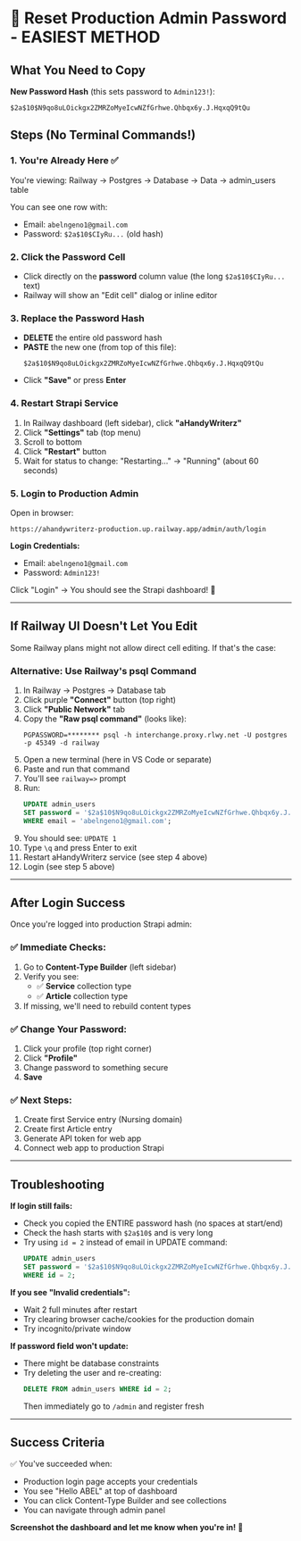 # 🎯 Reset Production Admin Password - EASIEST METHOD

## What You Need to Copy

**New Password Hash** (this sets password to `Admin123!`):
```
$2a$10$N9qo8uLOickgx2ZMRZoMyeIcwNZfGrhwe.Qhbqx6y.J.HqxqQ9tQu
```

## Steps (No Terminal Commands!)

### 1. You're Already Here ✅
You're viewing: Railway → Postgres → Database → Data → admin_users table

You can see one row with:
- Email: `abelngeno1@gmail.com`
- Password: `$2a$10$CIyRu...` (old hash)

### 2. Click the Password Cell
- Click directly on the **password** column value (the long `$2a$10$CIyRu...` text)
- Railway will show an "Edit cell" dialog or inline editor

### 3. Replace the Password Hash
- **DELETE** the entire old password hash
- **PASTE** the new one (from top of this file):
  ```
  $2a$10$N9qo8uLOickgx2ZMRZoMyeIcwNZfGrhwe.Qhbqx6y.J.HqxqQ9tQu
  ```
- Click **"Save"** or press **Enter**

### 4. Restart Strapi Service
1. In Railway dashboard (left sidebar), click **"aHandyWriterz"**
2. Click **"Settings"** tab (top menu)
3. Scroll to bottom
4. Click **"Restart"** button
5. Wait for status to change: "Restarting..." → "Running" (about 60 seconds)

### 5. Login to Production Admin
Open in browser:
```
https://ahandywriterz-production.up.railway.app/admin/auth/login
```

**Login Credentials:**
- Email: `abelngeno1@gmail.com`
- Password: `Admin123!`

Click "Login" → You should see the Strapi dashboard! 🎉

---

## If Railway UI Doesn't Let You Edit

Some Railway plans might not allow direct cell editing. If that's the case:

### Alternative: Use Railway's psql Command

1. In Railway → Postgres → Database tab
2. Click purple **"Connect"** button (top right)
3. Click **"Public Network"** tab
4. Copy the **"Raw psql command"** (looks like):
   ```
   PGPASSWORD=******** psql -h interchange.proxy.rlwy.net -U postgres -p 45349 -d railway
   ```
5. Open a new terminal (here in VS Code or separate)
6. Paste and run that command
7. You'll see `railway=>` prompt
8. Run:
   ```sql
   UPDATE admin_users
   SET password = '$2a$10$N9qo8uLOickgx2ZMRZoMyeIcwNZfGrhwe.Qhbqx6y.J.HqxqQ9tQu'
   WHERE email = 'abelngeno1@gmail.com';
   ```
9. You should see: `UPDATE 1`
10. Type `\q` and press Enter to exit
11. Restart aHandyWriterz service (see step 4 above)
12. Login (see step 5 above)

---

## After Login Success

Once you're logged into production Strapi admin:

### ✅ Immediate Checks:
1. Go to **Content-Type Builder** (left sidebar)
2. Verify you see:
   - ✅ **Service** collection type
   - ✅ **Article** collection type
3. If missing, we'll need to rebuild content types

### ✅ Change Your Password:
1. Click your profile (top right corner)
2. Click **"Profile"**
3. Change password to something secure
4. **Save**

### ✅ Next Steps:
1. Create first Service entry (Nursing domain)
2. Create first Article entry
3. Generate API token for web app
4. Connect web app to production Strapi

---

## Troubleshooting

**If login still fails:**
- Check you copied the ENTIRE password hash (no spaces at start/end)
- Check the hash starts with `$2a$10$` and is very long
- Try using `id = 2` instead of email in UPDATE command:
  ```sql
  UPDATE admin_users
  SET password = '$2a$10$N9qo8uLOickgx2ZMRZoMyeIcwNZfGrhwe.Qhbqx6y.J.HqxqQ9tQu'
  WHERE id = 2;
  ```

**If you see "Invalid credentials":**
- Wait 2 full minutes after restart
- Try clearing browser cache/cookies for the production domain
- Try incognito/private window

**If password field won't update:**
- There might be database constraints
- Try deleting the user and re-creating:
  ```sql
  DELETE FROM admin_users WHERE id = 2;
  ```
  Then immediately go to `/admin` and register fresh

---

## Success Criteria

✅ You've succeeded when:
- Production login page accepts your credentials
- You see "Hello ABEL" at top of dashboard
- You can click Content-Type Builder and see collections
- You can navigate through admin panel

**Screenshot the dashboard and let me know when you're in!** 🚀
